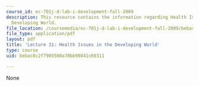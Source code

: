 ```yaml
---
course_id: ec-701j-d-lab-i-development-fall-2009
description: This resource contains the information regarding Health Issues in the
  Developing World.
file_location: /coursemedia/ec-701j-d-lab-i-development-fall-2009/bebac8c2f7905500a78bb90841c69311_MITEC_701JF09_lec31_nb.pdf
file_type: application/pdf
layout: pdf
title: 'Lecture 31: Health Issues in the Developing World'
type: course
uid: bebac8c2f7905500a78bb90841c69311

---
```

None